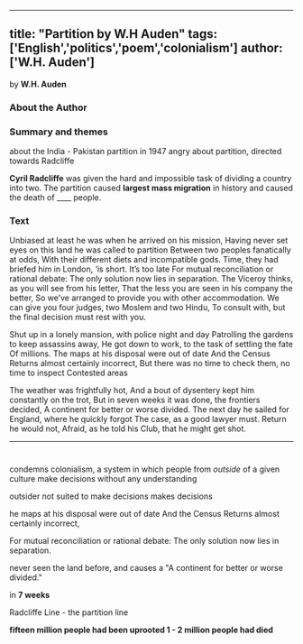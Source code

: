 
---
title: "Partition by W.H Auden"
tags: ['English','politics','poem','colonialism']
author: ['W.H. Auden']
---

by **W.H. Auden** 


### **About the Author**


### Summary and themes
about the India - Pakistan partition in 1947
angry about partition, directed towards Radcliffe

**Cyril Radcliffe** was given the hard and impossible task of dividing a country into two. The partition caused **largest mass migration** in history and caused the death of ____ people. 


### Text

Unbiased at least he was when he arrived on his mission,
Having never set eyes on this land he was called to partition
Between two peoples fanatically at odds,
With their different diets and incompatible gods.
Time, they had briefed him in London,
‘is short. It’s too late
For mutual reconciliation or rational debate:
The only solution now lies in separation.
The Viceroy thinks, as you will see from his letter,
That the less you are seen in his company the better,
So we’ve arranged to provide you with other accommodation.
We can give you four judges, two Moslem and two Hindu,
To consult with, but the final decision must rest with you.

Shut up in a lonely mansion, with police night and day
Patrolling the gardens to keep assassins away,
He got down to work, to the task of settling the fate
Of millions. The maps at his disposal were out of date
And the Census Returns almost certainly incorrect,
But there was no time to check them, no time to inspect
Contested areas

The weather was frightfully hot,
And a bout of dysentery kept him constantly on the trot,
But in seven weeks it was done, the frontiers decided,
A continent for better or worse divided.
The next day he sailed for England, where he quickly forgot
The case, as a good lawyer must. Return he would not,
Afraid, as he told his Club, that he might get shot.

---
#  

condemns colonialism, a system in which people from _outside_ of a given culture make decisions without any understanding

outsider not suited to make decisions makes decisions 

he maps at his disposal were out of date
And the Census Returns almost certainly incorrect,

For mutual reconciliation or rational debate:
The only solution now lies in separation.

never seen the land before, and causes a "A continent for better or worse divided."

in **7 weeks**

Radcliffe Line - the partition line 

**fifteen million people had been uprooted 
1 - 2 million people had died** 
